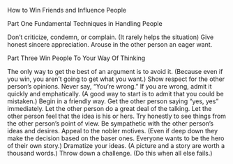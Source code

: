 How to Win Friends and Influence People

Part One
Fundamental Techniques in Handling People

Don’t criticize, condemn, or complain. (It rarely helps the situation)
Give honest sincere appreciation.
Arouse in the other person an eager want.


Part Three
Win People To Your Way Of Thinking

The only way to get the best of an argument is to avoid it. (Because even if you win, you aren’t going to get what you want.)
Show respect for the other person’s opinions. Never say, “You’re wrong.”
If you are wrong, admit it quickly and emphatically. (A good way to start is to admit that you could be mistaken.)
Begin in a friendly way.
Get the other person saying “yes, yes” immediately.
Let the other person do a great deal of the talking.
Let the other person feel that the idea is his or hers.
Try honestly to see things from the other person’s point of view.
Be sympathetic with the other person’s ideas and desires.
Appeal to the nobler motives. (Even if deep down they make the decision based on the baser ones. Everyone wants to be the hero of their own story.)
Dramatize your ideas. (A picture and a story are worth a thousand words.)
Throw down a challenge. (Do this when all else fails.) 

